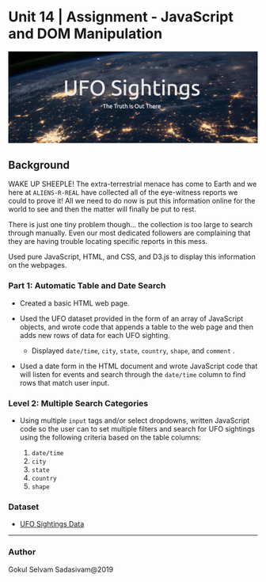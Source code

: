 # Unit 14 | Assignment - JavaScript and DOM Manipulation

![ufo_sighting](Images/ufo_sighting.jpg)

## Background

WAKE UP SHEEPLE! The extra-terrestrial menace has come to Earth and we here at `ALIENS-R-REAL` have collected all of the eye-witness reports we could to prove it! All we need to do now is put this information online for the world to see and then the matter will finally be put to rest.

There is just one tiny problem though... the collection is too large to search through manually. Even our most dedicated followers are complaining that they are having trouble locating specific reports in this mess.

Used pure JavaScript, HTML, and CSS, and D3.js to display this information on the webpages.

### Part 1: Automatic Table and Date Search

* Created a basic HTML web page.

* Used the UFO dataset provided in the form of an array of JavaScript objects, and wrote code that appends a table to the web page and then adds new rows of data for each UFO sighting.

  * Displayed `date/time`, `city`, `state`, `country`, `shape`, and `comment` .

* Used a date form in the HTML document and wrote JavaScript code that will listen for events and search through the `date/time` column to find rows that match user input.

### Level 2: Multiple Search Categories

* Using multiple `input` tags and/or select dropdowns, written JavaScript code so the user can to set multiple filters and search for UFO sightings using the following criteria based on the table columns:

  1. `date/time`
  2. `city`
  3. `state`
  4. `country`
  5. `shape`

### Dataset

* [UFO Sightings Data](Code/static/js/data.js)

- - -

### Author

Gokul Selvam Sadasivam@2019